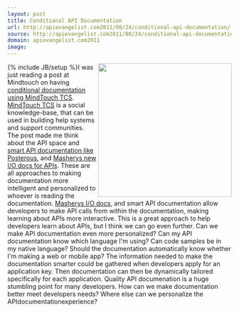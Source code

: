 ```yaml
---
layout: post
title: Conditional API Documentation
url: http://apievangelist.com2011/08/24/conditional-api-documentation/
source: http://apievangelist.com2011/08/24/conditional-api-documentation/
domain: apievangelist.com2011
image: 
---
```

{% include JB/setup %}<img src="http://kinlane-productions.s3.amazonaws.com/api-evangelist/mindtouch-logo.png"  width="300" align="right" />I was just reading a post at Mindtouch on having <a title="conditional documentation using Mindtouch TCS" href="http://www.mindtouch.com/blog/2011/08/22/having-conditional-documentation-using-mindtouch-tcs/">conditional documentation using MindTouch TCS</a>. <a title="MindTouch TCS" href="http://www.mindtouch.com/products/mindtouch_tcs">MindTouch TCS</a> is a social knowledge-base, that can be used in building help systems and support communities.
The post made me think about the API space and <a title="smart API documentation like Posterous" href="http://blog.apievangelist.com/2011/06/17/deploying-smarter-api-documentation/">smart API documentation like Posterous</a>, and <a title="Masherys new I/O docs" href="http://blog.apievangelist.com/2011/08/02/mashery-open-sources-their-api-io-docs/">Masherys new I/O docs for APIs</a>. These are all approaches to making documentation more intelligent and personalized to whoever is reading the documentation.
<a title="Masherys I/O docs" href="http://blog.programmableweb.com/2011/07/26/mashery-delivers-smarter-api-documentation/">Masherys I/O docs</a>, and smart API documentation allow developers to make API calls from within the documentation, making learning about APIs more interactive. This is a great approach to help developers learn about APIs, but I think we can go even further.
Can we make API documentation even more personalized? Can my API documentation know which language I'm using? Can code samples be in my native language? Should the documentation automatically know whether I'm making a web or mobile app?
The information needed to make the documentation smarter could be gathered when developers apply for an application key. Then documentation can then be dynamically tailored specifically for each application.
Quality API documenation is a huge stumbling point for many developers. How can we make documentation better meet developers needs? Where else can we personalize the APIdocumentationexperience?
